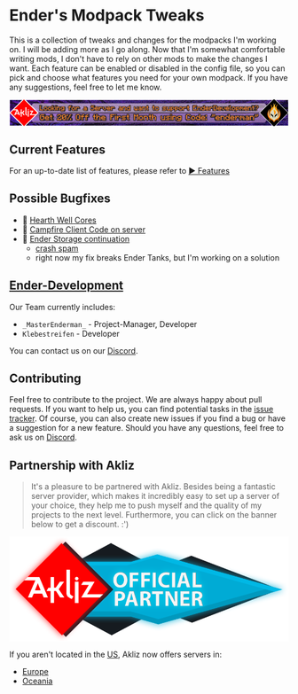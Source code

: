 # Ender's Modpack Tweaks

This is a collection of tweaks and changes for the modpacks I'm working on. I will be adding more as I go along. Now
that I'm somewhat comfortable writing mods, I don't have to rely on other mods to make the changes I want. Each feature
can be enabled or disabled in the config file, so you can pick and choose what features you need for your own modpack.
If you have any suggestions, feel free to let me know.

<a href="https://www.akliz.net/enderman"><img src="https://github.com/Ender-Development/PatchouliBooks/raw/master/banner.png" align="center"/></a>

## Current Features

For an up-to-date list of features, please refer to [▶ Features](./FEATURES.md)

## Possible Bugfixes

- 🔳 [Hearth Well Cores](https://github.com/wolforcept/hearthwell/issues/60)
- 🔳 [Campfire Client Code on server](https://github.com/jbredwards/Campfire-Mod/issues/9)
- 🔳 [Ender Storage continuation](https://www.curseforge.com/minecraft/mc-mods/ender-storage-1-12-continuation)
    - [crash spam](https://github.com/igentuman/EnderStorage-continuation/issues/19)
    - right now my fix breaks Ender Tanks, but I'm working on a solution

## [Ender-Development](https://github.com/Ender-Development)

Our Team currently includes:

- `_MasterEnderman_` - Project-Manager, Developer
- `Klebestreifen` - Developer

You can contact us on our [Discord](https://discord.gg/JF7x2vG).

## Contributing

Feel free to contribute to the project. We are always happy about pull requests.
If you want to help us, you can find potential tasks in
the [issue tracker](https://github.com/Ender-Development/EnderModpackTweaks/issues).
Of course, you can also create new issues if you find a bug or have a suggestion for a new feature.
Should you have any questions, feel free to ask us on [Discord](https://discord.gg/JF7x2vG).

## Partnership with Akliz

> It's a pleasure to be partnered with Akliz. Besides being a fantastic server provider, which makes it incredibly easy
> to set up a server of your choice, they help me to push myself and the quality of my projects to the next level.
> Furthermore, you can click on the banner below to get a discount. :')

<a href="https://www.akliz.net/enderman"><img src="https://github.com/MasterEnderman/Zerblands-Remastered/raw/master/Akliz_Partner.png" align="center"/></a>

If you aren't located in the [US](https://www.akliz.net/enderman), Akliz now offers servers in:

- [Europe](https://www.akliz.net/enderman-eu)
- [Oceania](https://www.akliz.net/enderman-oce)